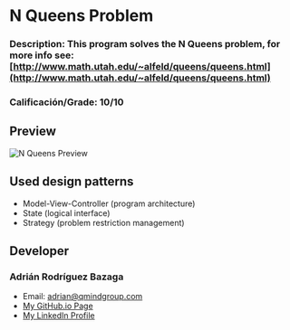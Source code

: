 # N Queens Problem
### Description: This program solves the N Queens problem, for more info see: [http://www.math.utah.edu/~alfeld/queens/queens.html](http://www.math.utah.edu/~alfeld/queens/queens.html)
### Calificación/Grade: 10/10


## Preview
![N Queens Preview](http://i.imgur.com/525ze6a.jpg?1 "N Queens Problem")

## Used design patterns
- Model-View-Controller (program architecture)
- State (logical interface)
- Strategy (problem restriction management)

## Developer

### Adrián Rodríguez Bazaga
  - Email: adrian@qmindgroup.com
  - [My GitHub.io Page](http://www.adrianbazaga.com/)
  - [My LinkedIn Profile](https://es.linkedin.com/in/adrirodbaz)
